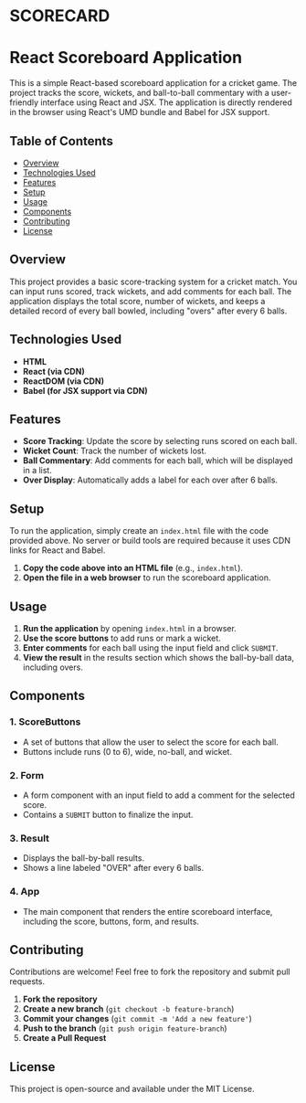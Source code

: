 # SCORECARD

# React Scoreboard Application

This is a simple React-based scoreboard application for a cricket game. The project tracks the score, wickets, and ball-to-ball commentary with a user-friendly interface using React and JSX. The application is directly rendered in the browser using React's UMD bundle and Babel for JSX support.

## Table of Contents
- [Overview](#overview)
- [Technologies Used](#technologies-used)
- [Features](#features)
- [Setup](#setup)
- [Usage](#usage)
- [Components](#components)
- [Contributing](#contributing)
- [License](#license)

## Overview
This project provides a basic score-tracking system for a cricket match. You can input runs scored, track wickets, and add comments for each ball. The application displays the total score, number of wickets, and keeps a detailed record of every ball bowled, including "overs" after every 6 balls.

## Technologies Used
- **HTML**
- **React (via CDN)**
- **ReactDOM (via CDN)**
- **Babel (for JSX support via CDN)**

## Features
- **Score Tracking**: Update the score by selecting runs scored on each ball.
- **Wicket Count**: Track the number of wickets lost.
- **Ball Commentary**: Add comments for each ball, which will be displayed in a list.
- **Over Display**: Automatically adds a label for each over after 6 balls.

## Setup
To run the application, simply create an `index.html` file with the code provided above. No server or build tools are required because it uses CDN links for React and Babel.

1. **Copy the code above into an HTML file** (e.g., `index.html`).
2. **Open the file in a web browser** to run the scoreboard application.

## Usage
1. **Run the application** by opening `index.html` in a browser.
2. **Use the score buttons** to add runs or mark a wicket.
3. **Enter comments** for each ball using the input field and click `SUBMIT`.
4. **View the result** in the results section which shows the ball-by-ball data, including overs.

## Components

### 1. **ScoreButtons**
   - A set of buttons that allow the user to select the score for each ball.
   - Buttons include runs (0 to 6), wide, no-ball, and wicket.

### 2. **Form**
   - A form component with an input field to add a comment for the selected score.
   - Contains a `SUBMIT` button to finalize the input.

### 3. **Result**
   - Displays the ball-by-ball results.
   - Shows a line labeled "OVER" after every 6 balls.

### 4. **App**
   - The main component that renders the entire scoreboard interface, including the score, buttons, form, and results.

## Contributing
Contributions are welcome! Feel free to fork the repository and submit pull requests.

1. **Fork the repository**
2. **Create a new branch** (`git checkout -b feature-branch`)
3. **Commit your changes** (`git commit -m 'Add a new feature'`)
4. **Push to the branch** (`git push origin feature-branch`)
5. **Create a Pull Request**

## License
This project is open-source and available under the MIT License.

